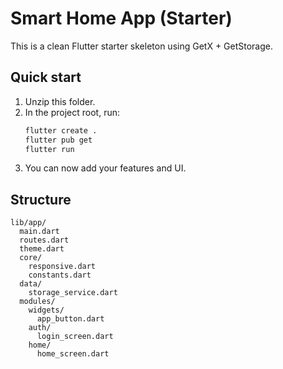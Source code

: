 # Smart Home App (Starter)

This is a clean Flutter starter skeleton using GetX + GetStorage.

## Quick start
1. Unzip this folder.
2. In the project root, run:
   ```bash
   flutter create .
   flutter pub get
   flutter run
   ```
3. You can now add your features and UI.

## Structure
```
lib/app/
  main.dart
  routes.dart
  theme.dart
  core/
    responsive.dart
    constants.dart
  data/
    storage_service.dart
  modules/
    widgets/
      app_button.dart
    auth/
      login_screen.dart
    home/
      home_screen.dart
```
